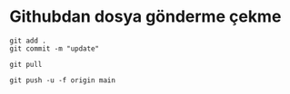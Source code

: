 # Githubdan dosya gönderme çekme

```
git add .
git commit -m "update"
```
```
git pull

git push -u -f origin main
```
